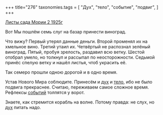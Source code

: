 +++
title="276"
taxonomies.tags = [
 "Дух",
 "тело",
 "событие",
 "подвиг",
]
+++

[Листы сада Мории 2 1925г](/agni/1925)

Вот Мы пошлём семь слуг на базар принести виноград.   

Что вижу? Первый утерял данные деньги. Второй променял их на хмельное вино. Третий утаил их. Четвёртый не распознал зелёный виноград. Пятый, пробуя зрелость, раздавил всю ветку. Шестой отобрал умело, но толкнул и рассыпал по неосторожности. Седьмой принёс спелую ветку и нашёл листья, чтоб украсить её.   

Так семеро прошли одною дорогой и в одно время.   

Устав Нового Мира соблюдите. Принесём и [дух](/tags/Дух) и [тело](/tags/тело), ибо не было подвига прекраснее. Считаю, переживаем самое сложное время. Рефлексы [событий](/tags/событие) толпятся у ворот.   

Знаете, как стремится корабль на волне. Потому правда: не слух, но [дух](/tags/Дух) питать надо.   

